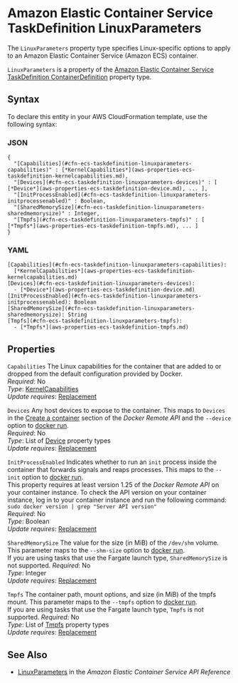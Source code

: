 # Amazon Elastic Container Service TaskDefinition LinuxParameters<a name="aws-properties-ecs-taskdefinition-linuxparameters"></a>

<a name="aws-properties-ecs-taskdefinition-linuxparameters-description"></a>The `LinuxParameters` property type specifies Linux\-specific options to apply to an Amazon Elastic Container Service \(Amazon ECS\) container\.

<a name="aws-properties-ecs-taskdefinition-linuxparameters-inheritance"></a> `LinuxParameters` is a property of the [Amazon Elastic Container Service TaskDefinition ContainerDefinition](aws-properties-ecs-taskdefinition-containerdefinitions.md) property type\.

## Syntax<a name="aws-properties-ecs-taskdefinition-linuxparameters-syntax"></a>

To declare this entity in your AWS CloudFormation template, use the following syntax:

### JSON<a name="aws-properties-ecs-taskdefinition-linuxparameters-syntax.json"></a>

```
{
  "[Capabilities](#cfn-ecs-taskdefinition-linuxparameters-capabilities)" : [*KernelCapabilities*](aws-properties-ecs-taskdefinition-kernelcapabilities.md),
  "[Devices](#cfn-ecs-taskdefinition-linuxparameters-devices)" : [ [*Device*](aws-properties-ecs-taskdefinition-device.md), ... ],
  "[InitProcessEnabled](#cfn-ecs-taskdefinition-linuxparameters-initprocessenabled)" : Boolean,
  "[SharedMemorySize](#cfn-ecs-taskdefinition-linuxparameters-sharedmemorysize)" : Integer,
  "[Tmpfs](#cfn-ecs-taskdefinition-linuxparameters-tmpfs)" : [ [*Tmpfs*](aws-properties-ecs-taskdefinition-tmpfs.md), ... ]
}
```

### YAML<a name="aws-properties-ecs-taskdefinition-linuxparameters-syntax.yaml"></a>

```
[Capabilities](#cfn-ecs-taskdefinition-linuxparameters-capabilities): 
  [*KernelCapabilities*](aws-properties-ecs-taskdefinition-kernelcapabilities.md)
[Devices](#cfn-ecs-taskdefinition-linuxparameters-devices): 
  - [*Device*](aws-properties-ecs-taskdefinition-device.md)
[InitProcessEnabled](#cfn-ecs-taskdefinition-linuxparameters-initprocessenabled): Boolean
[SharedMemorySize](#cfn-ecs-taskdefinition-linuxparameters-sharedmemorysize): String
[Tmpfs](#cfn-ecs-taskdefinition-linuxparameters-tmpfs): 
  - [*Tmpfs*](aws-properties-ecs-taskdefinition-tmpfs.md)
```

## Properties<a name="aws-properties-ecs-taskdefinition-linuxparameters-properties"></a>

`Capabilities`  <a name="cfn-ecs-taskdefinition-linuxparameters-capabilities"></a>
The Linux capabilities for the container that are added to or dropped from the default configuration provided by Docker\.  
 *Required*: No  
 *Type*: [KernelCapabilities](aws-properties-ecs-taskdefinition-kernelcapabilities.md)  
 *Update requires*: [Replacement](using-cfn-updating-stacks-update-behaviors.md#update-replacement) 

`Devices`  <a name="cfn-ecs-taskdefinition-linuxparameters-devices"></a>
Any host devices to expose to the container\. This maps to `Devices` in the [ Create a container](https://docs.docker.com/engine/reference/api/docker_remote_api_v1.27/#create-a-container) section of the *Docker Remote API* and the `--device` option to [docker run](https://docs.docker.com/engine/reference/run/)\.  
 *Required*: No  
 *Type*: List of [Device](aws-properties-ecs-taskdefinition-device.md) property types  
 *Update requires*: [Replacement](using-cfn-updating-stacks-update-behaviors.md#update-replacement) 

`InitProcessEnabled`  <a name="cfn-ecs-taskdefinition-linuxparameters-initprocessenabled"></a>
Indicates whether to run an `init` process inside the container that forwards signals and reaps processes\. This maps to the `--init` option to [docker run](https://docs.docker.com/engine/reference/run/)\.  
This property requires at least version 1\.25 of the *Docker Remote API* on your container instance\. To check the API version on your container instance, log in to your container instance and run the following command: `sudo docker version | grep "Server API version"`  
 *Required*: No  
 *Type*: Boolean  
 *Update requires*: [Replacement](using-cfn-updating-stacks-update-behaviors.md#update-replacement) 

`SharedMemorySize`  <a name="cfn-ecs-taskdefinition-linuxparameters-sharedmemorysize"></a>
The value for the size \(in MiB\) of the `/dev/shm` volume\. This parameter maps to the `--shm-size` option to [docker run](https://docs.docker.com/engine/reference/run/)\.  
If you are using tasks that use the Fargate launch type, `SharedMemorySize` is not supported\.
 *Required*: No  
 *Type*: Integer  
 *Update requires*: [Replacement](using-cfn-updating-stacks-update-behaviors.md#update-replacement) 

`Tmpfs`  <a name="cfn-ecs-taskdefinition-linuxparameters-tmpfs"></a>
The container path, mount options, and size \(in MiB\) of the tmpfs mount\. This parameter maps to the `--tmpfs` option to [docker run](https://docs.docker.com/engine/reference/run/)\.  
If you are using tasks that use the Fargate launch type, `Tmpfs` is not supported\.
 *Required*: No  
 *Type*: List of [Tmpfs](aws-properties-ecs-taskdefinition-tmpfs.md) property types  
 *Update requires*: [Replacement](using-cfn-updating-stacks-update-behaviors.md#update-replacement) 

## See Also<a name="aws-properties-ecs-taskdefinition-linuxparameters-seealso"></a>
+ [LinuxParameters](https://docs.aws.amazon.com/AmazonECS/latest/APIReference/API_LinuxParameters.html) in the *Amazon Elastic Container Service API Reference*
